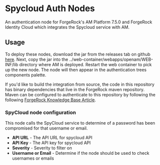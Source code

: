 <!--
 * The contents of this file are subject to the terms of the Common Development and
 * Distribution License (the License). You may not use this file except in compliance with the
 * License.
 *
 * You can obtain a copy of the License at legal/CDDLv1.0.txt. See the License for the
 * specific language governing permission and limitations under the License.
 *
 * When distributing Covered Software, include this CDDL Header Notice in each file and include
 * the License file at legal/CDDLv1.0.txt. If applicable, add the following below the CDDL
 * Header, with the fields enclosed by brackets [] replaced by your own identifying
 * information: "Portions copyright [year] [name of copyright owner]".
 *
 * Copyright 2019 ForgeRock AS.
-->
# Spycloud Auth Nodes

An authentication node for ForgeRock's AM Platform 7.5.0 and ForgeRock Identity Cloud which integrates the Spycloud service with AM.

## Usage

To deploy these nodes, download the jar from the releases tab on github
[here](https://github.com/ForgeRock/tntp-spycloud/releases). Next, copy the jar into the
../web-container/webapps/openam/WEB-INF/lib directory where AM is deployed. Restart the web container to pick up the
new node. The node will then appear in the authentication trees components palette.

If you'd like to build the integration from source, the code in this repository has binary dependencies that live in
the ForgeRock maven repository. Maven can be configured to authenticate to this repository by following the
following [ForgeRock Knowledge Base Article](https://backstage.forgerock.com/knowledge/kb/article/a74096897).

### SpyCloud node configuration
This node calls the SpyCloud service to determine of a password has been compromised for that username or email.
* **API URL** - The API URL for spycloud API
* **API Key** - The API key for spycloud API
* **Severity** - Severity to filter on
* **Username or Email** - Determine if the node should be used to check usernames or emails


[forgerock_platform]: https://www.forgerock.com/platform/  
